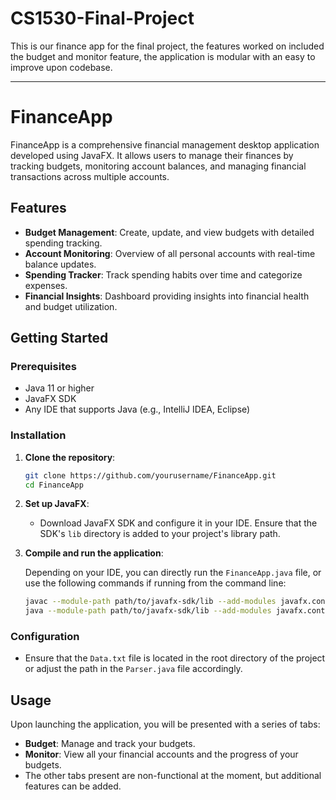 # CS1530-Final-Project

This is our finance app for the final project, the features worked on included the budget and monitor feature, the application is modular with an easy to improve upon codebase.

---

# FinanceApp

FinanceApp is a comprehensive financial management desktop application developed using JavaFX. It allows users to manage their finances by tracking budgets, monitoring account balances, and managing financial transactions across multiple accounts.

## Features

- **Budget Management**: Create, update, and view budgets with detailed spending tracking.
- **Account Monitoring**: Overview of all personal accounts with real-time balance updates.
- **Spending Tracker**: Track spending habits over time and categorize expenses.
- **Financial Insights**: Dashboard providing insights into financial health and budget utilization.

## Getting Started

### Prerequisites

- Java 11 or higher
- JavaFX SDK
- Any IDE that supports Java (e.g., IntelliJ IDEA, Eclipse)

### Installation

1. **Clone the repository**:

   ```bash
   git clone https://github.com/yourusername/FinanceApp.git
   cd FinanceApp
   ```

2. **Set up JavaFX**:

   - Download JavaFX SDK and configure it in your IDE. Ensure that the SDK's `lib` directory is added to your project's library path.

3. **Compile and run the application**:

   Depending on your IDE, you can directly run the `FinanceApp.java` file, or use the following commands if running from the command line:

   ```bash
   javac --module-path path/to/javafx-sdk/lib --add-modules javafx.controls,javafx.fxml -d out src/com/example/*.java
   java --module-path path/to/javafx-sdk/lib --add-modules javafx.controls,javafx.fxml -cp out com.example.FinanceApp
   ```

### Configuration

- Ensure that the `Data.txt` file is located in the root directory of the project or adjust the path in the `Parser.java` file accordingly.

## Usage

Upon launching the application, you will be presented with a series of tabs:
- **Budget**: Manage and track your budgets.
- **Monitor**: View all your financial accounts and the progress of your budgets.
- The other tabs present are non-functional at the moment, but additional features can be added.

